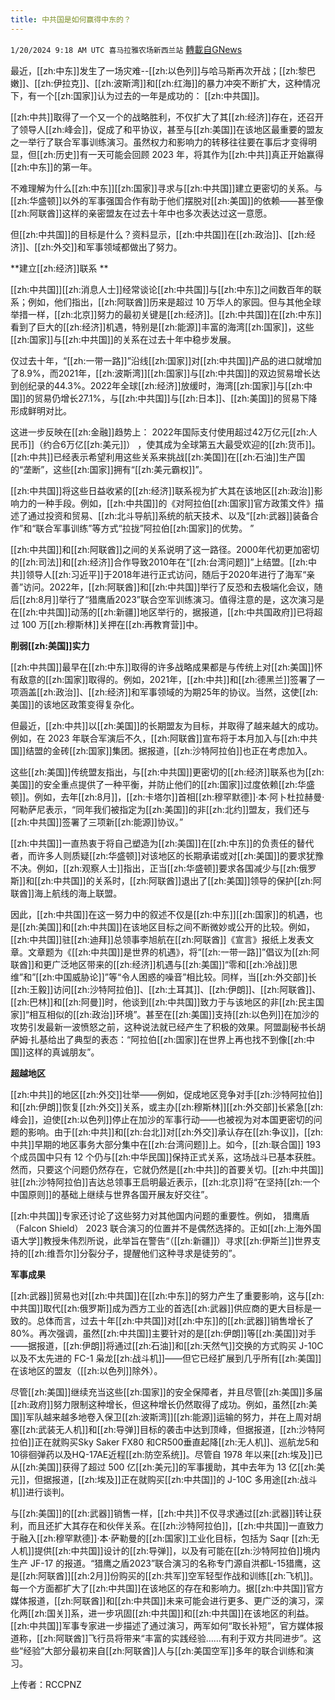 ```yaml
---
title: 中共国是如何赢得中东的？
---
```

`1/20/2024 9:18 AM UTC 喜马拉雅农场新西兰站` [轉載自GNews](https://gnews.org/articles/2236696)

 
最近，[[zh:中东]]发生了一场灾难--[[zh:以色列]]与哈马斯再次开战；[[zh:黎巴嫩]]、[[zh:伊拉克]]、[[zh:波斯湾]]和[[zh:红海]]的暴力冲突不断扩大，这种情况下，有一个[[zh:国家]]认为过去的一年是成功的： [[zh:中共国]]。 

[[zh:中共]]取得了一个又一个的战略胜利，不仅扩大了其[[zh:经济]]存在，还召开了领导人[[zh:峰会]]，促成了和平协议，甚至与[[zh:美国]]在该地区最重要的盟友之一举行了联合军事训练演习。虽然权力和影响力的转移往往要在事后才变得明显，但[[zh:历史]]有一天可能会回顾 2023 年，将其作为[[zh:中共]]真正开始赢得[[zh:中东]]的第一年。

不难理解为什么[[zh:中东]][[zh:国家]]寻求与[[zh:中共国]]建立更密切的关系。与[[zh:华盛顿]]以外的军事强国合作有助于他们摆脱对[[zh:美国]]的依赖——甚至像[[zh:阿联酋]]这样的亲密盟友在过去十年中也多次表达过这一意愿。

但[[zh:中共国]]的目标是什么？资料显示，[[zh:中共国]]在[[zh:政治]]、[[zh:经济]]、[[zh:外交]]和军事领域都做出了努力。 

**建立[[zh:经济]]联系 **

[[zh:中共国]][[zh:消息人士]]经常谈论[[zh:中共国]]与[[zh:中东]]之间数百年的联系；例如，他们指出，[[zh:阿联酋]]历来是超过 10 万华人的家园。但与其他全球举措一样，[[zh:北京]]努力的最初关键是[[zh:经济]]。[[zh:中共国]]在[[zh:中东]]看到了巨大的[[zh:经济]]机遇，特别是[[zh:能源]]丰富的海湾[[zh:国家]]，这些[[zh:国家]]与[[zh:中共国]]的关系在过去十年中稳步发展。 

仅过去十年，“[[zh:一带一路]]”沿线[[zh:国家]]对[[zh:中共国]]产品的进口就增加了8.9%，而2021年，[[zh:波斯湾]][[zh:国家]]与[[zh:中共国]]的双边贸易增长达到创纪录的44.3%。2022年全球[[zh:经济]]放缓时，海湾[[zh:国家]]与[[zh:中国]]的贸易仍增长27.1%，与[[zh:中共国]]与[[zh:日本]]、[[zh:美国]]的贸易下降形成鲜明对比。

这进一步反映在[[zh:金融]]趋势上： 2022年国际支付使用超过42万亿元[[zh:人民币]]（约合6万亿[[zh:美元]]） ，使其成为全球第五大最受欢迎的[[zh:货币]]。[[zh:中共]]已经表示希望利用这些关系来挑战[[zh:美国]]在[[zh:石油]]生产国的“垄断”，这些[[zh:国家]]拥有“[[zh:美元霸权]]”。

[[zh:中共国]]将这些日益收紧的[[zh:经济]]联系视为扩大其在该地区[[zh:政治]]影响力的一种手段。例如，[[zh:中共国]]的《对阿拉伯[[zh:国家]]官方政策文件》描述了通过投资和贸易、[[zh:北斗导航]]系统的航天技术、以及“[[zh:武器]]装备合作”和“联合军事训练”等方式“拉拢”阿拉伯[[zh:国家]]的优势。 ” 

[[zh:中共国]]和[[zh:阿联酋]]之间的关系说明了这一路径。2000年代初更加密切的[[zh:司法]]和[[zh:经济]]合作导致2010年在“[[zh:台湾问题]]”上结盟。[[zh:中共]]领导人[[zh:习近平]]于2018年进行正式访问，随后于2020年进行了海军“亲善”访问。2022年，[[zh:阿联酋]]和[[zh:中共国]]举行了反恐和去极端化会议，随后[[zh:8月]]举行了“猎鹰盾2023”联合空军训练演习。值得注意的是，这次演习是在[[zh:中共国]]动荡的[[zh:新疆]]地区举行的，据报道，[[zh:中共国政府]]已将超过 100 万[[zh:穆斯林]]关押在[[zh:再教育营]]中。

**削弱[[zh:美国]]实力**

[[zh:中共国]]最早在[[zh:中东]]取得的许多战略成果都是与传统上对[[zh:美国]]怀有敌意的[[zh:国家]]取得的。例如，2021年，[[zh:中共]]和[[zh:德黑兰]]签署了一项涵盖[[zh:政治]]、[[zh:经济]]和军事领域的为期25年的协议。当然，这使[[zh:美国]]的该地区政策变得复杂化。 

但最近，[[zh:中共]]以[[zh:美国]]的长期盟友为目标，并取得了越来越大的成功。例如，在 2023 年联合军演后不久，[[zh:阿联酋]]宣布将于本月加入与[[zh:中共国]]结盟的金砖[[zh:国家]]集团。据报道，[[zh:沙特阿拉伯]]也正在考虑加入。 

这些[[zh:美国]]传统盟友指出，与[[zh:中共国]]更密切的[[zh:经济]]联系也为[[zh:美国]]的安全重点提供了一种平衡，并防止他们的[[zh:国家]]过度依赖[[zh:华盛顿]]。例如，去年[[zh:8月]]，[[zh:卡塔尔]]首相[[zh:穆罕默德]]·本·阿卜杜拉赫曼·阿勒萨尼表示，“同年我们被指定为[[zh:美国]]的非[[zh:北约]]盟友，我们还与[[zh:中共国]]签署了三项新[[zh:能源]]协议。” 

[[zh:中共国]]一直热衷于将自己塑造为[[zh:美国]]在[[zh:中东]]的负责任的替代者，而许多人则质疑[[zh:华盛顿]]对该地区的长期承诺或对[[zh:美国]]的要求犹豫不决。例如，[[zh:观察人士]]指出，正当[[zh:华盛顿]]要求各国减少与[[zh:俄罗斯]]和[[zh:中共国]]的关系时，[[zh:阿联酋]]退出了[[zh:美国]]领导的保护[[zh:阿联酋]]海上航线的海上联盟。 

因此，[[zh:中共国]]在这一努力中的叙述不仅是[[zh:中东]][[zh:国家]]的机遇，也是[[zh:美国]]和[[zh:中共国]]在该地区目标之间不断微妙或公开的比较。例如，[[zh:中共国]]驻[[zh:迪拜]]总领事李旭航在[[zh:阿联酋]]《宣言》报纸上发表文章。文章题为《[[zh:中共国]]是世界的机遇》，将“[[zh:一带一路]]”倡议为[[zh:阿联酋]]和更广泛地区带来的[[zh:经济]]机遇与[[zh:美国]]“零和[[zh:冷战]]思维”和”[[zh:中国威胁论]]”等“令人困惑的噪音”相比较。同样，当[[zh:外交部]]长[[zh:王毅]]访问[[zh:沙特阿拉伯]]、[[zh:土耳其]]、[[zh:伊朗]]、[[zh:阿联酋]]、[[zh:巴林]]和[[zh:阿曼]]时，他谈到[[zh:中共国]]致力于与该地区的非[[zh:民主国家]]“相互相似的[[zh:政治]]环境”。甚至在[[zh:美国]]支持[[zh:以色列]]在加沙的攻势引发最新一波愤怒之前，这种说法就已经产生了积极的效果。阿盟副秘书长胡萨姆·扎基给出了典型的表态：“阿拉伯[[zh:国家]]在世界上再也找不到像[[zh:中国]]这样的真诚朋友”。 

**超越地区**

[[zh:中共]]的地区[[zh:外交]]壮举——例如，促成地区竞争对手[[zh:沙特阿拉伯]]和[[zh:伊朗]]恢复[[zh:外交]]关系，或主办[[zh:穆斯林]][[zh:外交部]]长紧急[[zh:峰会]]，迫使[[zh:以色列]]停止在加沙的军事行动——也被视为对本国更密切的问题的影响。由于[[zh:中共]]和[[zh:台北]]对[[zh:外交]]承认存在[[zh:争议]]，[[zh:中共]]早期的地区事务大部分集中在[[zh:台湾问题]]上。如今，[[zh:联合国]] 193 个成员国中只有 12 个仍与[[zh:中华民国]]保持正式关系，这场战斗已基本获胜。然而，只要这个问题仍然存在，它就仍然是[[zh:中共]]的首要关切。[[zh:中共国]]驻[[zh:沙特阿拉伯]]吉达总领事王启明最近表示，[[zh:北京]]将“在坚持[[zh:一个中国原则]]的基础上继续与世界各国开展友好交往”。 

[[zh:中共国]]专家还讨论了这些努力对其他国内问题的重要性。例如， 猎鹰盾 （Falcon Shield） 2023 联合演习的位置并不是偶然选择的。正如[[zh:上海外国语大学]]教授朱伟烈所说，此举旨在警告“（[[zh:新疆]]）寻求[[zh:伊斯兰]]世界支持的[[zh:维吾尔]]分裂分子，提醒他们这种寻求是徒劳的”。

**军事成果**

[[zh:武器]]贸易也对[[zh:中共国]]在[[zh:中东]]的努力产生了重要影响，这与[[zh:中共国]]取代[[zh:俄罗斯]]成为西方工业的首选[[zh:武器]]供应商的更大目标是一致的。总体而言，过去十年[[zh:中共国]]对[[zh:中东]]的[[zh:武器]]销售增长了80%。再次强调，虽然[[zh:中共国]]主要针对的是[[zh:伊朗]]等[[zh:美国]]对手——据报道，[[zh:伊朗]]将通过[[zh:石油]]和[[zh:天然气]]交换的方式购买 J-10C 以及不太先进的 FC-1 枭龙[[zh:战斗机]]——但它已经扩展到几乎所有[[zh:美国]]在该地区的盟友（[[zh:以色列]]除外）。

尽管[[zh:美国]]继续充当这些[[zh:国家]]的安全保障者，并且尽管[[zh:美国]]多届[[zh:政府]]努力限制这种增长，但这种增长仍然取得了成功。例如，虽然[[zh:美国]]军队越来越多地卷入保卫[[zh:波斯湾]][[zh:能源]]运输的努力，并在上周对胡塞[[zh:武装无人机]]和[[zh:导弹]]目标的袭击中达到顶峰，但据报道，[[zh:沙特阿拉伯]]正在就购买Sky Saker FX80 和CR500垂直起降[[zh:无人机]]、巡航龙5和10徘徊弹药以及HQ-17AE近程[[zh:防空系统]]。尽管自 1978 年以来[[zh:埃及]]已从[[zh:美国]]获得了超过 500 亿[[zh:美元]]的军事援助，其中去年为 13 亿[[zh:美元]]，但据报道，[[zh:埃及]]正在就购买[[zh:中共国]]的 J-10C 多用途[[zh:战斗机]]进行谈判。

与[[zh:美国]]的[[zh:武器]]销售一样，[[zh:中共]]不仅寻求通过[[zh:武器]]转让获利，而且还扩大其存在和伙伴关系。在[[zh:沙特阿拉伯]]，[[zh:中共国]]一直致力于融入[[zh:穆罕默德]]·本·萨勒曼的[[zh:国家]]工业化目标，包括为 Saqr [[zh:无人机]]提供[[zh:中共国]]设计的[[zh:导弹]]，以及有可能在[[zh:沙特阿拉伯]]境内生产 JF-17 的报道。“猎鹰之盾2023”联合演习的名称专门源自洪都L-15猎鹰，这是[[zh:阿联酋]][[zh:2月]]份购买的[[zh:共军]]空军轻型作战和训练[[zh:飞机]]。
每一个方面都扩大了[[zh:中共国]]在该地区的存在和影响力。据[[zh:中共国]]官方媒体报道，[[zh:阿联酋]]和[[zh:中共国]]未来可能会进行更多、更广泛的演习，深化两[[zh:国关]]系，进一步巩固[[zh:中共国]]和[[zh:中共国]]在该地区的利益。[[zh:中共国]]军事专家进一步描述了通过演习，两军如何“取长补短”，官方媒体报道称，[[zh:阿联酋]]飞行员将带来“丰富的实践经验……有利于双方共同进步”。这些“经验”大部分最初来自[[zh:阿联酋]]人与[[zh:美国空军]]多年的联合训练和演习。

上传者：RCCPNZ
